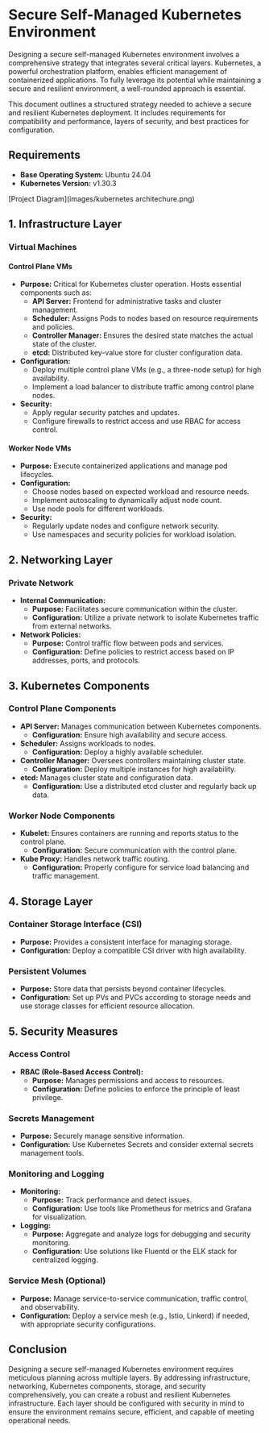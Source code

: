 # Secure Self-Managed Kubernetes Environment

Designing a secure self-managed Kubernetes environment involves a comprehensive strategy that integrates several critical layers. Kubernetes, a powerful orchestration platform, enables efficient management of containerized applications. To fully leverage its potential while maintaining a secure and resilient environment, a well-rounded approach is essential.

This document outlines a structured strategy needed to achieve a secure and resilient Kubernetes deployment. It includes requirements for compatibility and performance, layers of security, and best practices for configuration.

## Requirements

- **Base Operating System:** Ubuntu 24.04
- **Kubernetes Version:** v1.30.3


[Project Diagram](images/kubernetes architechure.png)

## 1. Infrastructure Layer

### Virtual Machines

#### Control Plane VMs
- **Purpose:** Critical for Kubernetes cluster operation. Hosts essential components such as:
  - **API Server:** Frontend for administrative tasks and cluster management.
  - **Scheduler:** Assigns Pods to nodes based on resource requirements and policies.
  - **Controller Manager:** Ensures the desired state matches the actual state of the cluster.
  - **etcd:** Distributed key-value store for cluster configuration data.
- **Configuration:**
  - Deploy multiple control plane VMs (e.g., a three-node setup) for high availability.
  - Implement a load balancer to distribute traffic among control plane nodes.
- **Security:**
  - Apply regular security patches and updates.
  - Configure firewalls to restrict access and use RBAC for access control.

#### Worker Node VMs
- **Purpose:** Execute containerized applications and manage pod lifecycles.
- **Configuration:**
  - Choose nodes based on expected workload and resource needs.
  - Implement autoscaling to dynamically adjust node count.
  - Use node pools for different workloads.
- **Security:**
  - Regularly update nodes and configure network security.
  - Use namespaces and security policies for workload isolation.

## 2. Networking Layer

### Private Network
- **Internal Communication:**
  - **Purpose:** Facilitates secure communication within the cluster.
  - **Configuration:** Utilize a private network to isolate Kubernetes traffic from external networks.
- **Network Policies:**
  - **Purpose:** Control traffic flow between pods and services.
  - **Configuration:** Define policies to restrict access based on IP addresses, ports, and protocols.

## 3. Kubernetes Components

### Control Plane Components
- **API Server:** Manages communication between Kubernetes components.
  - **Configuration:** Ensure high availability and secure access.
- **Scheduler:** Assigns workloads to nodes.
  - **Configuration:** Deploy a highly available scheduler.
- **Controller Manager:** Oversees controllers maintaining cluster state.
  - **Configuration:** Deploy multiple instances for high availability.
- **etcd:** Manages cluster state and configuration data.
  - **Configuration:** Use a distributed etcd cluster and regularly back up data.

### Worker Node Components
- **Kubelet:** Ensures containers are running and reports status to the control plane.
  - **Configuration:** Secure communication with the control plane.
- **Kube Proxy:** Handles network traffic routing.
  - **Configuration:** Properly configure for service load balancing and traffic management.

## 4. Storage Layer

### Container Storage Interface (CSI)
- **Purpose:** Provides a consistent interface for managing storage.
- **Configuration:** Deploy a compatible CSI driver with high availability.

### Persistent Volumes
- **Purpose:** Store data that persists beyond container lifecycles.
- **Configuration:** Set up PVs and PVCs according to storage needs and use storage classes for efficient resource allocation.

## 5. Security Measures

### Access Control
- **RBAC (Role-Based Access Control):**
  - **Purpose:** Manages permissions and access to resources.
  - **Configuration:** Define policies to enforce the principle of least privilege.

### Secrets Management
- **Purpose:** Securely manage sensitive information.
- **Configuration:** Use Kubernetes Secrets and consider external secrets management tools.

### Monitoring and Logging
- **Monitoring:**
  - **Purpose:** Track performance and detect issues.
  - **Configuration:** Use tools like Prometheus for metrics and Grafana for visualization.
- **Logging:**
  - **Purpose:** Aggregate and analyze logs for debugging and security monitoring.
  - **Configuration:** Use solutions like Fluentd or the ELK stack for centralized logging.

### Service Mesh (Optional)
- **Purpose:** Manage service-to-service communication, traffic control, and observability.
- **Configuration:** Deploy a service mesh (e.g., Istio, Linkerd) if needed, with appropriate security configurations.

## Conclusion

Designing a secure self-managed Kubernetes environment requires meticulous planning across multiple layers. By addressing infrastructure, networking, Kubernetes components, storage, and security comprehensively, you can create a robust and resilient Kubernetes infrastructure. Each layer should be configured with security in mind to ensure the environment remains secure, efficient, and capable of meeting operational needs.
